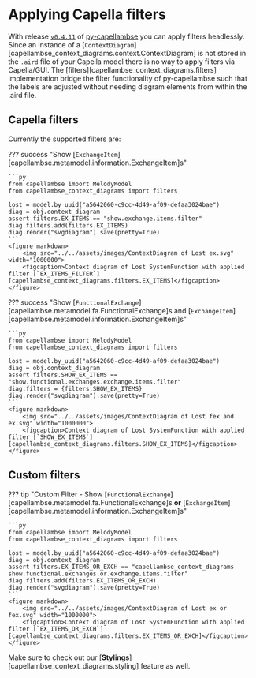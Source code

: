 <!--
 ~ SPDX-FileCopyrightText: Copyright DB InfraGO AG and the capellambse-context-diagrams contributors
 ~ SPDX-License-Identifier: Apache-2.0
 -->

# Applying Capella filters

With release [`v0.4.11`](https://github.com/DSD-DBS/py-capellambse/releases/tag/v0.4.11) of [py-capellambse](https://github.com/DSD-DBS/py-capellambse)
you can apply filters headlessly. Since an instance of a [`ContextDiagram`][capellambse_context_diagrams.context.ContextDiagram] is not stored in
the `.aird` file of your Capella model there is no way to apply
filters via Capella/GUI. The [filters][capellambse_context_diagrams.filters] implementation bridge
the filter functionality of py-capellambse such that the labels are
adjusted without needing diagram elements from within the .aird file.

## Capella filters

Currently the supported filters are:

??? success "Show [`ExchangeItem`][capellambse.metamodel.information.ExchangeItem]s"

    ```py
    from capellambse import MelodyModel
    from capellambse_context_diagrams import filters

    lost = model.by_uuid("a5642060-c9cc-4d49-af09-defaa3024bae")
    diag = obj.context_diagram
    assert filters.EX_ITEMS == "show.exchange.items.filter"
    diag.filters.add(filters.EX_ITEMS)
    diag.render("svgdiagram").save(pretty=True)
    ```
    <figure markdown>
        <img src="../../assets/images/ContextDiagram of Lost ex.svg" width="1000000">
        <figcaption>Context diagram of Lost SystemFunction with applied filter [`EX_ITEMS_FILTER`][capellambse_context_diagrams.filters.EX_ITEMS]</figcaption>
    </figure>

??? success "Show [`FunctionalExchange`][capellambse.metamodel.fa.FunctionalExchange]s and [`ExchangeItem`][capellambse.metamodel.information.ExchangeItem]s"

    ```py
    from capellambse import MelodyModel
    from capellambse_context_diagrams import filters

    lost = model.by_uuid("a5642060-c9cc-4d49-af09-defaa3024bae")
    diag = obj.context_diagram
    assert filters.SHOW_EX_ITEMS == "show.functional.exchanges.exchange.items.filter"
    diag.filters = {filters.SHOW_EX_ITEMS}
    diag.render("svgdiagram").save(pretty=True)
    ```
    <figure markdown>
        <img src="../../assets/images/ContextDiagram of Lost fex and ex.svg" width="1000000">
        <figcaption>Context diagram of Lost SystemFunction with applied filter [`SHOW_EX_ITEMS`][capellambse_context_diagrams.filters.SHOW_EX_ITEMS]</figcaption>
    </figure>

## Custom filters

??? tip "Custom Filter - Show [`FunctionalExchange`][capellambse.metamodel.fa.FunctionalExchange]s **or** [`ExchangeItem`][capellambse.metamodel.information.ExchangeItem]s"

    ```py
    from capellambse import MelodyModel
    from capellambse_context_diagrams import filters

    lost = model.by_uuid("a5642060-c9cc-4d49-af09-defaa3024bae")
    diag = obj.context_diagram
    assert filters.EX_ITEMS_OR_EXCH == "capellambse_context_diagrams-show.functional.exchanges.or.exchange.items.filter"
    diag.filters.add(filters.EX_ITEMS_OR_EXCH)
    diag.render("svgdiagram").save(pretty=True)
    ```
    <figure markdown>
        <img src="../../assets/images/ContextDiagram of Lost ex or fex.svg" width="1000000">
        <figcaption>Context diagram of Lost SystemFunction with applied filter [`EX_ITEMS_OR_EXCH`][capellambse_context_diagrams.filters.EX_ITEMS_OR_EXCH]</figcaption>
    </figure>

Make sure to check out our [**Stylings**][capellambse_context_diagrams.styling] feature as well.
